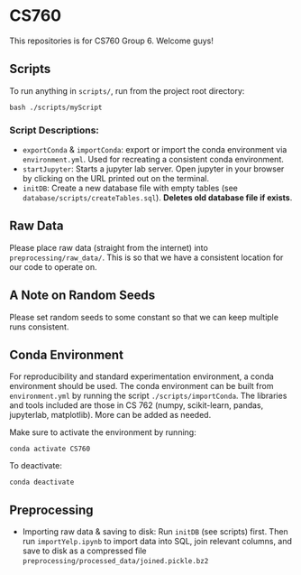 # CS760

This repositories is for CS760 Group 6. Welcome guys!

## Scripts

To run anything in `scripts/`, run from the project root directory:

`bash ./scripts/myScript`

### Script Descriptions:

- `exportConda` & `importConda`: export or import the conda environment via `environment.yml`. Used for recreating a consistent conda environment.
- `startJupyter`: Starts a jupyter lab server. Open jupyter in your browser by clicking on the URL printed out on the terminal.
- `initDB`: Create a new database file with empty tables (see `database/scripts/createTables.sql`). **Deletes old database file if exists**.

## Raw Data

Please place raw data (straight from the internet) into `preprocessing/raw_data/`. This is so that we have a consistent location for our code to operate on.

## A Note on Random Seeds

Please set random seeds to some constant so that we can keep multiple runs consistent.

## Conda Environment

For reproducibility and standard experimentation environment, a conda environment
should be used. The conda environment can be built from `environment.yml` by
running the script `./scripts/importConda`. The libraries and tools included
are those in CS 762 (numpy, scikit-learn, pandas, jupyterlab, matplotlib). More
can be added as needed.

Make sure to activate the environment by running:

`conda activate CS760`

To deactivate:

`conda deactivate`

## Preprocessing

- Importing raw data & saving to disk:
Run `initDB` (see scripts) first. Then run `importYelp.ipynb` to import data
into SQL, join relevant columns, and save to disk as a compressed file `preprocessing/processed_data/joined.pickle.bz2`
